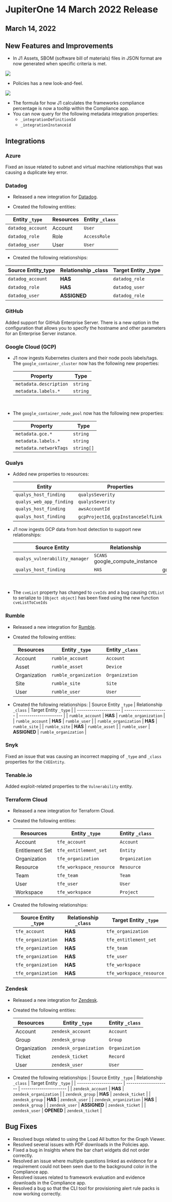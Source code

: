 # JupiterOne 14 March 2022 Release

## March 14, 2022

## New Features and Improvements
- In J1 Assets, SBOM (software bill of materials) files in JSON format are now generated when specific criteria is met.

![](../assets/SBOM.png)

- Policies has a new look-and-feel.

![](../assets/updatedpolicies.png)
- The formula for how J1 calculates the frameworks compliance percentage is now a tooltip within the Compliance app.
- You can now query for the following metadata integration properties:
  - `_integrationDefinitionId`
  - `_integrationInstanceid`

## Integrations

### Azure
Fixed an issue related to subnet and virtual machine relationships that was causing a duplicate key error.

### Datadog
- Released a new integration for [Datadog](https://www.datadog.com).

- Created the following entities:


| Entity `_type`    | Resources | Entity `_class` |
| ----------------- | --------- | --------------- |
| `datadog_account` | Account   | `User`          |
| `datadog_role`    | Role      | `AccessRole`    |
| `datadog_user`    | User      | `User`          |

- Created the following relationships:


| Source Entity_type | Relationship _class | Target Entity _type |
| ------------------ | ------------------- | ------------------- |
| `datadog_account`  | **HAS**             | `datadog_role`      |
| `datadog_role`     | **HAS**             | `datadog_user`      |
| `datadog_user`     | **ASSIGNED**        | `datadog_role`      |

### GitHub

Added support for GitHub Enterprise Server. There is a new option in the configuration that allows you to specify the hostname and other parameters for an Enterprise Server instance.

### Google Cloud (GCP)
- J1 now ingests Kubernetes clusters and their node pools labels/tags. The  `google_container_cluster` now has the following new properties:
  ​

  | Property               | Type     |
  | ---------------------- | -------- |
  | `metadata.description` | `string` |
  | `metadata.labels.*`    | `string` |

  ​

- The `google_container_node_pool` now has the following new properties:

  | Property               | Type       |
  | ---------------------- | ---------- |
  | `metadata.gce.*`       | `string`   |
  | `metadata.labels.*`    | `string`   |
  | `metadata.networkTags` | `string[]` |
### Qualys
- Added new properties to resources:
  ​

  | Entity                   | Properties                            |
  | ------------------------ | ------------------------------------- |
  | `qualys_host_finding`    | `qualysSeverity`                      |
  | `qualys_web_app_finding` | `qualysSeverity`                      |
  | `qualys_host_finding`    | `awsAccountId`                        |
  | `qualys_host_finding`    | `gcpProjectId`, `gcpInstanceSelfLink` |

- J1 now ingests GCP data from host detection to support new relationships:
  ​

  | Source Entity                  | Relationship                        | Target Entity            |
  | ------------------------------ | ----------------------------------- | ------------------------ |
  | `qualys_vulnerability_manager` | `SCANS`     google_compute_instance |                          |
  | `qualys_host_finding`          | `HAS`                               | google_compute_instance` |

  ​

- The `cveList` property has changed to `cveIds` and a bug causing `CVEList` to serialize to `[Object object]` has been fixed using the new function `cveListToCveIds`
### Rumble
- Released a new integration for [Rumble](https://www.rumble.run).

- Created the following entities:

  | Resources    | Entity `_type`        | Entity `_class` |
  | ------------ | --------------------- | --------------- |
  | Account      | `rumble_account`      | `Account`       |
  | Asset        | `rumble_asset`        | `Device`        |
  | Organization | `rumble_organization` | `Organization`  |
  | Site         | `rumble_site`         | `Site`          |
  | User         | `rumble_user`         | `User`          |
- Created the following relationships:
  | Source Entity `_type` | Relationship `_class` | Target Entity `_type` |
  | --------------------- | --------------------- | --------------------- |
  | `rumble_account`      | **HAS**               | `rumble_organization` |
  | `rumble_account`      | **HAS**               | `rumble_user`         |
  | `rumble_organization` | **HAS**               | `rumble_site`         |
  | `rumble_site`         | **HAS**               | `rumble_asset`        |
  | `rumble_user`         | **ASSIGNED**          | `rumble_organization` |
### Snyk
Fixed an issue that was causing an incorrect mapping of `_type` and `_class` properties for the `CVEEntity`.

### Tenable.io
Added exploit-related properties to the `Vulnerability` entity.

### Terraform Cloud
- Released a new integration for Terraform Cloud.

- Created the following entities:

  | Resources       | Entity `_type`           | Entity `_class` |
  | --------------- | ------------------------ | --------------- |
  | Account         | `tfe_account`            | `Account`       |
  | Entitlement Set | `tfe_entitlement_set`    | `Entity`        |
  | Organization    | `tfe_organization`       | `Organization`  |
  | Resource        | `tfe_workspace_resource` | `Resource`      |
  | Team            | `tfe_team`               | `Team`          |
  | User            | `tfe_user`               | `User`          |
  | Workspace       | `tfe_workspace`          | `Project`       |
- Created the following relationships:

  | Source Entity `_type` | Relationship `_class` | Target Entity `_type`    |
  | --------------------- | --------------------- | ------------------------ |
  | `tfe_account`         | **HAS**               | `tfe_organization`       |
  | `tfe_organization`    | **HAS**               | `tfe_entitlement_set`    |
  | `tfe_organization`    | **HAS**               | `tfe_team`               |
  | `tfe_organization`    | **HAS**               | `tfe_user`               |
  | `tfe_organization`    | **HAS**               | `tfe_workspace`          |
  | `tfe_organization`    | **HAS**               | `tfe_workspace_resource` |
### Zendesk
- Released a new integration for [Zendesk](https://www.zendesk.com).

- Created the following entities:

  | Resources    | Entity `_type`         | Entity `_class` |
  | ------------ | ---------------------- | --------------- |
  | Account      | `zendesk_account`      | `Account`       |
  | Group        | `zendesk_group`        | `Group`         |
  | Organization | `zendesk_organization` | `Organization`  |
  | Ticket       | `zendesk_ticket`       | `Record`        |
  | User         | `zendesk_user`         | `User`          |

- Created the following relationships:
  | Source Entity `_type`  | Relationship `_class` | Target Entity `_type`  |
  | ---------------------- | --------------------- | ---------------------- |
  | `zendesk_account`      | **HAS**               | `zendesk_organization` |
  | `zendesk_group`        | **HAS**               | `zendesk_ticket`       |
  | `zendesk_group`        | **HAS**               | `zendesk_user`         |
  | `zendesk_organization` | **HAS**               | `zendesk_group`        |
  | `zendesk_user`         | **ASSIGNED**          | `zendesk_ticket`       |
  | `zendesk_user`         | **OPENED**            | `zendesk_ticket`       |


## Bug Fixes

-  Resolved bugs related to using the Load All button for the Graph Viewer.
-  Resolved several issues with PDF downloads in the Policies app.
-  Fixed a bug in Insights where the bar chart widgets did not order correctly.
-  Resolved an issue where multiple questions linked as evidence for a requirement could not been seen due to the background color in the Compliance app.
-  Resolved issues related to framework evaluation and evidence downloads in the Compliance app. 
-  Resolved a bug so that the CLI tool for provisioning alert rule packs is now working correctly.


